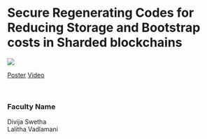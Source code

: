 # Secure Regenerating Codes for Reducing Storage and Bootstrap costs in Sharded blockchains

![](https://i.imgur.com/lAblUkv.png)

[Poster](02.%20Secure%20Regenerating%20Codes%20for%20Reducing%20Storage%20and%20Bootstrap%20costs%20in%20Sharded%20blockchains.pdf)
[Video](https://youtu.be/4HCjepmgkA8)

<br>


### Faculty Name

Divija Swetha<br>
Lalitha Vadlamani
